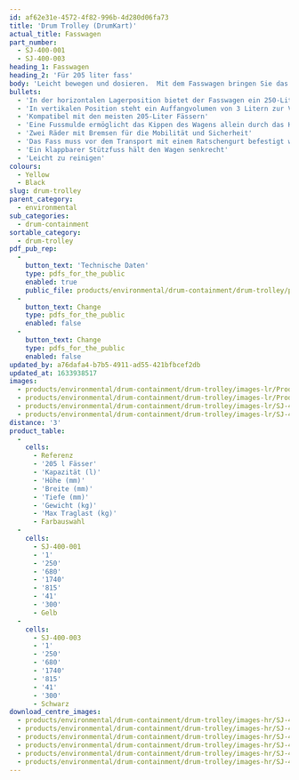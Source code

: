 ```yaml
---
id: af62e31e-4572-4f82-996b-4d280d06fa73
title: 'Drum Trolley (DrumKart)'
actual_title: Fasswagen
part_number:
  - SJ-400-001
  - SJ-400-003
heading_1: Fasswagen
heading_2: 'Für 205 liter fass'
body: 'Leicht bewegen und dosieren.  Mit dem Fasswagen bringen Sie das Fass an die richtige Lager Stelle für eine einfache Ausgabe bzw Dosierung von Flüssigkeiten.'
bullets:
  - 'In der horizontalen Lagerposition bietet der Fasswagen ein 250-Liter Auffangvolumen'
  - 'In vertikalen Position steht ein Auffangvolumen von 3 Litern zur Verfügung'
  - 'Kompatibel mit den meisten 205-Liter Fässern'
  - 'Eine Fussmulde ermöglicht das Kippen des Wagens allein durch das Körpergewicht'
  - 'Zwei Räder mit Bremsen für die Mobilität und Sicherheit'
  - 'Das Fass muss vor dem Transport mit einem Ratschengurt befestigt werden'
  - 'Ein klappbarer Stützfuss hält den Wagen senkrecht'
  - 'Leicht zu reinigen'
colours:
  - Yellow
  - Black
slug: drum-trolley
parent_category:
  - environmental
sub_categories:
  - drum-containment
sortable_category:
  - drum-trolley
pdf_pub_rep:
  -
    button_text: 'Technische Daten'
    type: pdfs_for_the_public
    enabled: true
    public_file: products/environmental/drum-containment/drum-trolley/pdf-lr/EV-Drum-Trolley-TD_DE.pdf
  -
    button_text: Change
    type: pdfs_for_the_public
    enabled: false
  -
    button_text: Change
    type: pdfs_for_the_public
    enabled: false
updated_by: a76dafa4-b7b5-4911-ad55-421bfbcef2db
updated_at: 1633938517
images:
  - products/environmental/drum-containment/drum-trolley/images-lr/Product_Image_776x776_(518x518_focus_area)-SJ-400-001_02.jpg
  - products/environmental/drum-containment/drum-trolley/images-lr/Product_Image_776x776_(518x518_focus_area)-SJ-400-001_01.jpg
  - products/environmental/drum-containment/drum-trolley/images-lr/SJ-400-003_02.jpg
  - products/environmental/drum-containment/drum-trolley/images-lr/SJ-400-003_01.jpg
distance: '3'
product_table:
  -
    cells:
      - Referenz
      - '205 l Fässer'
      - 'Kapazität (l)'
      - 'Höhe (mm)'
      - 'Breite (mm)'
      - 'Tiefe (mm)'
      - 'Gewicht (kg)'
      - 'Max Traglast (kg)'
      - Farbauswahl
  -
    cells:
      - SJ-400-001
      - '1'
      - '250'
      - '680'
      - '1740'
      - '815'
      - '41'
      - '300'
      - Gelb
  -
    cells:
      - SJ-400-003
      - '1'
      - '250'
      - '680'
      - '1740'
      - '815'
      - '41'
      - '300'
      - Schwarz
download_centre_images:
  - products/environmental/drum-containment/drum-trolley/images-hr/SJ-400-001_04.jpg
  - products/environmental/drum-containment/drum-trolley/images-hr/SJ-400-001_05.jpg
  - products/environmental/drum-containment/drum-trolley/images-hr/SJ-400-001_06.jpg
  - products/environmental/drum-containment/drum-trolley/images-hr/SJ-400-003_01.jpg
  - products/environmental/drum-containment/drum-trolley/images-hr/SJ-400-003_02.jpg
  - products/environmental/drum-containment/drum-trolley/images-hr/SJ-400-003_03.jpg
---
```

